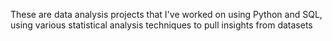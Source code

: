 These are data analysis projects that I've worked on using Python and SQL, using various statistical analysis techniques to pull insights from datasets
